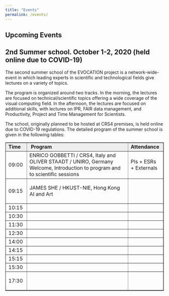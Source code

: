 ```yaml
---
title: "Events"
permalink: /events/
---
```


## Upcoming Events 
<!-- &nbsp; &nbsp; &nbsp; ESRs &nbsp; &nbsp; &nbsp; Management and Administrative -->

## 2nd Summer school. October 1-2, 2020 (held online due to COVID-19)

The second summer school of the EVOCATION project is a network-wide-event in which leading experts in scientific and technological fields give lectures on a variety of topics. 

The program is organized around two tracks. In the morning, the lectures are focused on technical/scientific topics offering a wide coverage of the visual computing field. In the afternoon, the lectures are focused on additional skills, with lectures on IPR, FAIR data management, and Productivity, Project and Time Management for Scientists. 

The school, originally planned to be hosted at CRS4 premises, is held online due to COVID-19 regulations. The detailed program of the summer school is given in the following tables:

<table style="width: 100%;" border="1">
<tbody>
<tr style="height: 21px; background-color: #eeeeee;">
<td style="width: 7%; height: 21px;"><strong>Time</strong></td>
<td style="width: 71.7865%; height: 21px;">&nbsp;<strong>Program</strong></td>
<td style="width: 14.2135%; height: 21px;"><strong>Attendance</strong>&nbsp;</td>
</tr>
<tr style="height: 21px;">
<td style="width: 7%; height: 21px;">09:00&nbsp;</td>
<td style="width: 71.7865%; height: 21px;">ENRICO GOBBETTI / CRS4, Italy and OLIVER STAADT / UNIRO, Germany Welcome, Introduction to program and to scientific sessions</td>
<td style="width: 14.2135%; height: 21px;">PIs + ESRs + Externals&nbsp;</td>
</tr>
<tr style="height: 21px;">
<td style="width: 7%; height: 21px;">09:15&nbsp;</td>
<td style="width: 71.7865%; height: 21px;">
<p>JAMES SHE / HKUST-NIE, Hong Kong AI and Art</p>
</td>
<td style="width: 14.2135%; height: 21px;">&nbsp;</td>
</tr>
<tr style="height: 21px;">
<td style="width: 7%; height: 21px;">10:15&nbsp;</td>
<td style="width: 71.7865%; height: 21px;">&nbsp;</td>
<td style="width: 14.2135%; height: 21px;">&nbsp;</td>
</tr>
<tr style="height: 21px;">
<td style="width: 7%; height: 21px;">10:30&nbsp;</td>
<td style="width: 71.7865%; height: 21px;">&nbsp;</td>
<td style="width: 14.2135%; height: 21px;">&nbsp;</td>
</tr>
<tr style="height: 21px;">
<td style="width: 7%; height: 21px;">11:30&nbsp;</td>
<td style="width: 71.7865%; height: 21px;">&nbsp;</td>
<td style="width: 14.2135%; height: 21px;">&nbsp;</td>
</tr>
<tr style="height: 21px;">
<td style="width: 7%; height: 21px;">12:30&nbsp;</td>
<td style="width: 71.7865%; height: 21px;">&nbsp;</td>
<td style="width: 14.2135%; height: 21px;">&nbsp;</td>
</tr>
<tr style="height: 21px;">
<td style="width: 7%; height: 21px;">14:00&nbsp;</td>
<td style="width: 71.7865%; height: 21px;">&nbsp;</td>
<td style="width: 14.2135%; height: 21px;">&nbsp;</td>
</tr>
<tr style="height: 21px;">
<td style="width: 7%; height: 21px;">14:15&nbsp;</td>
<td style="width: 71.7865%; height: 21px;">&nbsp;</td>
<td style="width: 14.2135%; height: 21px;">&nbsp;</td>
</tr>
<tr style="height: 21px;">
<td style="width: 7%; height: 21px;">15:15</td>
<td style="width: 71.7865%; height: 21px;">&nbsp;</td>
<td style="width: 14.2135%; height: 21px;">&nbsp;</td>
</tr>
<tr style="height: 21px;">
<td style="width: 7%; height: 21px;">15:30</td>
<td style="width: 71.7865%; height: 21px;">&nbsp;</td>
<td style="width: 14.2135%; height: 21px;">&nbsp;</td>
</tr>
<tr style="height: 21px;">
<td style="width: 7%; height: 21px;">17:30&nbsp;</td>
<td style="width: 71.7865%; height: 21px;">&nbsp;</td>
<td style="width: 14.2135%; height: 21px;">
<div class="page" title="Page 17">
<div class="section">
<div class="layoutArea">
<div class="column">
<p>&nbsp;</p>
</div>
</div>
</div>
</div>
</td>
</tr>
</tbody>
</table>

